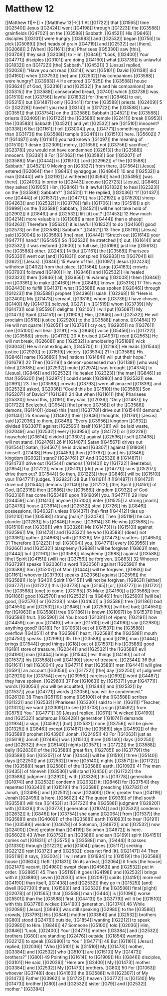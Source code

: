# Matthew 12
[[Matthew 11|←]] • [[Matthew 13|→]]
1 At [[G1722]] that [[G1565]] time [[G2540]] Jesus [[G2424]] went [[G4198]] through [[G1223]] the [[G3588]] grainfields [[G4702]] on the [[G3588]] Sabbath. [[G4521]] His [[G846]] disciples [[G3101]] were hungry [[G3983]] and [[G2532]] began [[G756]] to pick [[G5089]] [the] heads of grain [[G4719]] and [[G2532]] eat [them]. [[G2068]] 
2 [When] [[G1161]] [the] Pharisees [[G5330]] saw [this], [[G3708]] they said [[G2036]] to Him, [[G846]] “Look, [[G2400]] Your [[G4771]] disciples [[G3101]] are doing [[G4160]] what [[G3739]] is unlawful [[G1832]] on [[G1722]] [the] Sabbath.” [[G4521]] 
3 [Jesus] replied, [[G2036]] “Have you not read [[G314]] what [[G5101]] David [[G1138]] did [[G4160]] when [[G3753]] {he} and [[G2532]] his companions [[G3588]] were hungry? [[G3983]] 
4 He entered [[G1525]] the [[G3588]] house [[G3624]] of God, [[G2316]] and [[G2532]] [he and his companions] ate [[G5315]] the [[G3588]] consecrated bread, [[G740]] which [[G3739]] was [[G1510]] not [[G3756]] lawful [[G1832]] for [them] [[G846]] to eat, [[G5315]] but [[G1487]] only [[G3441]] for the [[G3588]] priests. [[G2409]] 
5 Or [[G2228]] haven’t you read [[G314]] in [[G1722]] the [[G3588]] Law [[G3551]] that [[G3754]] on the [[G3588]] Sabbath [[G4521]] the [[G3588]] priests [[G2409]] in [[G1722]] the [[G3588]] temple [[G2411]] break [[G953]] the [[G3588]] Sabbath [[G4521]] and yet [[G2532]] are [[G1510]] innocent? [[G338]] 
6 But [[G1161]] I tell [[G3004]] you, [[G4771]] something greater than [[G3173]] the [[G3588]] temple [[G2411]] is [[G1510]] here. [[G5602]] 
7 If [[G1487]] only [[G1161]] you had known [[G1097]] the meaning of [[G1510]] ‘I desire [[G2309]] mercy, [[G1656]] not [[G3756]] sacrifice,’ [[G2378]] you would not have condemned [[G2613]] the [[G3588]] innocent. [[G338]] 
8 For [[G1063]] the [[G3588]] Son [[G5207]] of [[G3588]] Man [[G444]] is [[G1510]] Lord [[G2962]] of the [[G3588]] Sabbath.” [[G4521]] 
9 Moving on [[G3327]] from there, [[G1564]] [Jesus] entered [[G2064]] their [[G846]] synagogue, [[G4864]] 
10 and [[G2532]] a man [[G444]] with [[G2192]] a withered [[G3584]] hand [[G5495]] [was there]. [[G2400]] In order to [[G2443]] accuse [[G2723]] [Jesus], [[G846]] they asked [[G1905]] Him, [[G846]] “Is it lawful [[G1832]] to heal [[G2323]] on the [[G3588]] Sabbath?” [[G4521]] 
11 He replied, [[G2036]] “If [[G1437]] one [[G444]] of [[G1537]] you [[G4771]] has [[G2192]] a [[G1520]] sheep [[G4263]] and [[G2532]] it [[G3778]] falls [[G1706]] into [[G1519]] a pit [[G999]] on the [[G3588]] Sabbath, [[G4521]] will he not take hold of [[G2902]] it [[G846]] and [[G2532]] lift [it] out? [[G1453]] 
12 How much [[G4214]] more valuable is [[G1308]] a man [[G444]] than a sheep! [[G4263]] Therefore [[G5620]] it is lawful [[G1832]] to do [[G4160]] good [[G2573]] on the [[G3588]] Sabbath.” [[G4521]] 
13 Then [[G5119]] [Jesus] said [[G3004]] to [[G3588]] [the] man, [[G444]] “Stretch out [[G1614]] your [[G4771]] hand.” [[G5495]] So [[G2532]] he stretched [it] out, [[G1614]] and [[G2532]] it was restored [[G600]] to full use, [[G5199]] just like [[G5613]] the [[G3588]] other. [[G243]] 
14 But [[G1161]] the [[G3588]] Pharisees [[G5330]] went out [and] [[G1831]] conspired [[G2983]] to [[G3704]] kill [[G622]] [Jesus]. [[G846]] 
15 Aware of this, [[G1097]] Jesus [[G2424]] withdrew [[G402]] from that place. [[G1564]] Large [[G4183]] crowds [[G3793]] followed [[G190]] Him, [[G846]] and [[G2532]] He healed [[G2323]] them [[G846]] all, [[G3956]] 
16 warning [[G2008]] them [[G846]] not [[G3361]] to make [[G4160]] Him [[G846]] known. [[G5318]] 
17 This was [[G2443]] to fulfill [[G4137]] what [[G3588]] was spoken [[G2046]] through [[G1223]] the [[G3588]] prophet [[G4396]] Isaiah: [[G2268]] 
18 “Here is [[G2400]] My [[G1473]] servant, [[G3816]] whom [[G3739]] I have chosen, [[G140]] My [[G1473]] beloved, [[G27]] in [[G1519]] whom [[G3739]] My [[G1473]] soul [[G5590]] delights. [[G2106]] I will put [[G5087]] My [[G1473]] Spirit [[G4151]] on [[G1909]] Him, [[G846]] and [[G2532]] He will proclaim [[G518]] justice [[G2920]] to the [[G3588]] nations. [[G1484]] 
19 He will not quarrel [[G2051]] or [[G3761]] cry out; [[G2905]] no [[G3761]] one [[G5100]] will hear [[G191]] His [[G846]] voice [[G5456]] in [[G1722]] the [[G3588]] streets. [[G4113]] 
20 A bruised [[G4937]] reed [[G2563]] He will not break, [[G2608]] and [[G2532]] a smoldering [[G5188]] wick [[G3043]] He will not extinguish, [[G4570]] till [[G2193]] He leads [[G1544]] justice [[G2920]] to [[G1519]] victory. [[G3534]] 
21 In [[G3588]] His [[G846]] name [[G3686]] [the] nations [[G1484]] will put their hope.” [[G1679]] 
22 Then [[G5119]] a demon-possessed man [[G1139]] [who was] blind [[G5185]] and [[G2532]] mute [[G2974]] was brought [[G4374]] to [Jesus], [[G846]] and [[G2532]] He healed [[G2323]] [the man] [[G846]] so that [[G5620]] [he] [[G2974]] could speak [[G2980]] and [[G2532]] see. [[G991]] 
23 The [[G3588]] crowds [[G3793]] were all amazed [[G1839]] and [[G2532]] asked, [[G2036]] “Could this be [[G1510]] the [[G3588]] Son [[G5207]] of David?” [[G1138]] 
24 But when [[G1161]] [the] Pharisees [[G5330]] heard this, [[G191]] they said, [[G2036]] “Only [[G1487]] by [[G1722]] Beelzebul, [[G954]] [the] prince [[G758]] of the [[G3588]] demons, [[G1140]] {does} this [man] [[G3778]] drive out [[G1544]] demons.” [[G1140]] 
25 Knowing [[G1492]] their [[G846]] thoughts, [[G1761]] [Jesus] said [[G2036]] to them, [[G846]] “Every [[G3956]] kingdom [[G932]] divided [[G3307]] against [[G2596]] itself [[G1438]] will be laid waste, [[G2049]] and [[G2532]] every [[G3956]] city [[G4172]] or [[G2228]] household [[G3614]] divided [[G3307]] against [[G2596]] itself [[G1438]] will not stand. [[G2476]] 
26 If [[G1487]] Satan [[G4567]] drives out [[G1544]] Satan, [[G4567]] he is divided [[G3307]] against [[G1909]] himself. [[G1438]] How [[G4459]] then [[G3767]] {can} his [[G846]] kingdom [[G932]] stand? [[G2476]] 
27 And [[G2532]] if [[G1487]] I [[G1473]] drive out [[G1544]] demons [[G1140]] by [[G1722]] Beelzebul, [[G954]] by [[G1722]] whom [[G5101]] {do} your [[G4771]] sons [[G5207]] drive them out? [[G1544]] So then, [[G1223]] they [[G846]] will be [[G1510]] your [[G4771]] judges. [[G2923]] 
28 But [[G1161]] if [[G1487]] I [[G1473]] drive out [[G1544]] demons [[G1140]] by [[G1722]] [the] Spirit [[G4151]] of God, [[G2316]] then [[G686]] the [[G3588]] kingdom [[G932]] of God [[G2316]] has come [[G5348]] upon [[G1909]] you. [[G4771]] 
29 How [[G4459]] can [[G1410]] anyone [[G5100]] enter [[G1525]] a strong [man’s] [[G2478]] house [[G3614]] and [[G2532]] steal [[G726]] his [[G846]] possessions, [[G4632]] unless [[G1437]] {he} first [[G4412]] ties up [[G1210]] the [[G3588]] strong [man]? [[G2478]] Then [[G5119]] he can plunder [[G1283]] his [[G846]] house. [[G3614]] 
30 He who [[G3588]] is [[G1510]] not [[G3361]] with [[G3326]] Me [[G1473]] is [[G1510]] against [[G2596]] Me, [[G1473]] and [[G2532]] he who [[G3588]] {does} not [[G3361]] gather [[G4863]] with [[G3326]] Me [[G1473]] scatters. [[G4650]] 
31 Therefore [[G1223]] I tell [[G3004]] you, [[G4771]] every [[G3956]] sin [[G266]] and [[G2532]] blasphemy [[G988]] will be forgiven [[G863]] men, [[G444]] but [[G1161]] the [[G3588]] blasphemy [[G988]] against [[G3588]] [the] Spirit [[G4151]] {will} not [[G3756]] be forgiven. [[G863]] 
32 Whoever [[G3739]] speaks [[G2036]] a word [[G3056]] against [[G2596]] the [[G3588]] Son [[G5207]] of Man [[G444]] will be forgiven, [[G863]] but [[G1161]] whoever [[G3739]] speaks [[G2036]] against [[G2596]] the [[G3588]] Holy [[G40]] Spirit [[G4151]] will not be forgiven, [[G863]] [either] [[G3777]] in [[G1722]] this [[G3778]] age [[G165]] [or] [[G3777]] in [[G1722]] the [[G3588]] [one] to come. [[G3195]] 
33 Make [[G4160]] a [[G3588]] tree [[G1186]] good [[G2570]] and [[G2532]] its [[G846]] fruit [[G2590]] [will be] good, [[G2570]] or [[G2228]] make [[G4160]] a [[G3588]] tree [[G1186]] bad [[G4550]] and [[G2532]] its [[G846]] fruit [[G2590]] [will be] bad; [[G4550]] for [[G1063]] a [[G3588]] tree [[G1186]] is known [[G1097]] by [[G1537]] [its] [[G3588]] fruit. [[G2590]] 
34 You brood [[G1081]] of vipers, [[G2191]] how [[G4459]] can you [[G1410]] who are [[G1510]] evil [[G4190]] say [[G2980]] anything good? [[G18]] For [[G1063]] out of [[G1537]] the [[G3588]] overflow [[G4051]] of the [[G3588]] heart, [[G2588]] the [[G3588]] mouth [[G4750]] speaks. [[G2980]] 
35 The [[G3588]] good [[G18]] man [[G444]] brings [[G1544]] good things [[G18]] out of [[G1537]] his [[G3588]] good [[G18]] store of treasure, [[G2344]] and [[G2532]] the [[G3588]] evil [[G4190]] man [[G444]] brings [[G1544]] evil things [[G4190]] out of [[G1537]] his [[G3588]] evil [[G4190]] store of treasure. [[G2344]] 
36 But [[G1161]] I tell [[G3004]] you [[G4771]] that [[G3588]] men [[G444]] will give [[G591]] an account [[G3056]] on [[G1722]] [the] day [[G2250]] of judgment [[G2920]] for [[G3754]] every [[G3956]] careless [[G692]] word [[G4487]] they have spoken. [[G2980]] 
37 For [[G1063]] by [[G1537]] your [[G4771]] words [[G3056]] you will be acquitted, [[G1344]] and [[G2532]] by [[G1537]] your [[G4771]] words [[G3056]] you will be condemned.” [[G2613]] 
38 Then [[G5119]] some [[G5100]] of the [[G3588]] scribes [[G1122]] and [[G2532]] Pharisees [[G5330]] said to Him, [[G611]] “Teacher, [[G1320]] we want [[G2309]] to see [[G3708]] a sign [[G4592]] from [[G575]] You.” [[G4771]] 
39 [Jesus] replied, [[G611]] “A wicked [[G4190]] and [[G2532]] adulterous [[G3428]] generation [[G1074]] demands [[G1934]] a sign, [[G4592]] [but] [[G2532]] none [[G3756]] will be given [[G1325]] it [[G846]] except [[G1487]] the [[G3588]] sign [[G4592]] of the [[G3588]] prophet [[G4396]] Jonah. [[G2495]] 
40 For [[G1063]] just as [[G5618]] Jonah [[G2495]] was [[G1510]] three [[G5140]] days [[G2250]] and [[G2532]] three [[G5140]] nights [[G3571]] in [[G1722]] the [[G3588]] belly [[G2836]] of the [[G3588]] great fish, [[G2785]] so [[G3779]] the [[G3588]] Son [[G5207]] of Man [[G444]] will be [[G1510]] three [[G5140]] days [[G2250]] and [[G2532]] three [[G5140]] nights [[G3571]] in [[G1722]] the [[G3588]] heart [[G2588]] of the [[G3588]] earth. [[G1093]] 
41 The men [[G435]] of Nineveh [[G3536]] will stand [[G450]] at [[G1722]] the [[G3588]] judgment [[G2920]] with [[G3326]] this [[G3778]] generation [[G1074]] and [[G2532]] condemn [[G2632]] it; [[G846]] for [[G3754]] they repented [[G3340]] at [[G1519]] the [[G3588]] preaching [[G2782]] of Jonah, [[G2495]] and [[G2532]] now [[G2400]] [One] greater than [[G4119]] Jonah [[G2495]] is here. [[G5602]] 
42 The queen [[G938]] of [the] south [[G3558]] will rise [[G1453]] at [[G1722]] the [[G3588]] judgment [[G2920]] with [[G3326]] this [[G3778]] generation [[G1074]] and [[G2532]] condemn [[G2632]] it; [[G846]] for [[G3754]] she came [[G2064]] from [[G1537]] the [[G3588]] ends [[G4009]] of the [[G3588]] earth [[G1093]] to hear [[G191]] the [[G3588]] wisdom [[G4678]] of Solomon, [[G4672]] and [[G2532]] now [[G2400]] [One] greater than [[G4119]] Solomon [[G4672]] is here. [[G5602]] 
43 When [[G3752]] an [[G3588]] unclean [[G169]] spirit [[G4151]] comes out [[G1831]] of [[G575]] a [[G3588]] man, [[G444]] it passes [[G1330]] through [[G1223]] arid [[G504]] places [[G5117]] seeking [[G2212]] rest [[G372]] and [[G2532]] does not find [it]. [[G2147]] 
44 Then [[G5119]] it says, [[G3004]] ‘I will return [[G1994]] to [[G1519]] the [[G3588]] house [[G3624]] I left.’ [[G1831]] On its arrival, [[G2064]] it finds [the house] [[G2147]] vacant, [[G4980]] swept clean [[G4563]] and [[G2532]] put in order. [[G2885]] 
45 Then [[G5119]] it goes [[G4198]] and [[G2532]] brings with it [[G3880]] seven [[G2033]] other [[G2087]] spirits [[G4151]] more evil [[G4190]] than itself, [[G1438]] and [[G2532]] they go in [[G1525]] [and] dwell [[G2730]] there; [[G1563]] and [[G2532]] the [[G3588]] final [plight] [[G2078]] of [[G1565]] that [[G3588]] man [[G444]] is [[G1096]] worse [[G5501]] than the [[G3588]] first. [[G4413]] So [[G3779]] will it be [[G1510]] with this [[G3778]] wicked [[G4190]] generation. [[G1074]] 
46 While [[G2089]] [Jesus] [[G846]] was still speaking [[G2980]] to the [[G3588]] crowds, [[G3793]] His [[G846]] mother [[G3384]] and [[G2532]] brothers [[G80]] stood [[G2476]] outside, [[G1854]] wanting [[G2212]] to speak [[G2980]] to Him. [[G846]] 
47 Someone [[G5100]] told [[G2036]] Him, [[G846]] “Look, [[G2400]] Your [[G4771]] mother [[G3384]] and [[G2532]] brothers [[G80]] are standing [[G2476]] outside, [[G1854]] wanting [[G2212]] to speak [[G2980]] to You.” [[G4771]] 
48 But [[G1161]] [Jesus] replied, [[G2036]] “Who [[G5101]] is [[G1510]] My [[G1473]] mother, [[G3384]] and [[G2532]] who [[G5101]] are [[G1510]] My [[G1473]] brothers?” [[G80]] 
49 Pointing [[G1614]] to [[G1909]] His [[G846]] disciples, [[G3101]] He said, [[G2036]] “Here are [[G2400]] My [[G1473]] mother [[G3384]] and [[G2532]] My [[G1473]] brothers. [[G80]] 
50 For [[G1063]] whoever [[G3748]] does [[G4160]] the [[G3588]] will [[G2307]] of My [[G1473]] Father [[G3962]] in [[G1722]] heaven [[G3772]] is [[G1510]] My [[G1473]] brother [[G80]] and [[G2532]] sister [[G79]] and [[G2532]] mother.” [[G3384]] 
